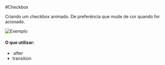 #Checkbox

Criando um checkbox animado. De preferência que mude de cor quando for acionado.

![Exemplo](https://github.com/juligaioso/15DaysOfButtons/blob/main/Desafio/Dia%2001/img/dia2.gif)

#### O que utilizar:

<ul><li>:after</li>
<li>transition</li></ul>
